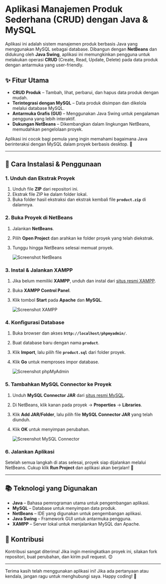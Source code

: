 # Aplikasi Manajemen Produk Sederhana (CRUD) dengan Java & MySQL

Aplikasi ini adalah sistem manajemen produk berbasis Java yang menggunakan MySQL sebagai database. Dibangun dengan **NetBeans** dan didukung oleh **Java Swing**, aplikasi ini memungkinkan pengguna untuk melakukan operasi **CRUD** (Create, Read, Update, Delete) pada data produk dengan antarmuka yang user-friendly.

## ✨ Fitur Utama
- **CRUD Produk** – Tambah, lihat, perbarui, dan hapus data produk dengan mudah.
- **Terintegrasi dengan MySQL** – Data produk disimpan dan dikelola melalui database MySQL.
- **Antarmuka Grafis (GUI)** – Menggunakan Java Swing untuk pengalaman pengguna yang lebih interaktif.
- **Dukungan NetBeans** – Dikembangkan dalam lingkungan NetBeans, memudahkan pengelolaan proyek.

Aplikasi ini cocok bagi pemula yang ingin memahami bagaimana Java berinteraksi dengan MySQL dalam proyek berbasis desktop. 🚀

---

## 📌 Cara Instalasi & Penggunaan

### **1. Unduh dan Ekstrak Proyek**
1. Unduh file **ZIP** dari repositori ini.
2. Ekstrak file ZIP ke dalam folder lokal.
3. Buka folder hasil ekstraksi dan ekstrak kembali file **`product.zip`** di dalamnya.

### **2. Buka Proyek di NetBeans**
1. Jalankan **NetBeans**.
2. Pilih **Open Project** dan arahkan ke folder proyek yang telah diekstrak.
3. Tunggu hingga NetBeans selesai memuat proyek.

   ![Screenshot NetBeans](https://github.com/user-attachments/assets/a52388d0-d1cb-4469-86f8-dffc98a039fb)

### **3. Instal & Jalankan XAMPP**
1. Jika belum memiliki **XAMPP**, unduh dan instal dari [situs resmi XAMPP](https://www.apachefriends.org/download.html).
2. Buka **XAMPP Control Panel**.
3. Klik tombol **Start** pada **Apache** dan **MySQL**.

   ![Screenshot XAMPP](https://github.com/user-attachments/assets/2cecc0ca-d783-488a-aac9-992bfc77150b)

### **4. Konfigurasi Database**
1. Buka browser dan akses **`http://localhost/phpmyadmin/`**.
2. Buat database baru dengan nama **`product`**.
3. Klik **Import**, lalu pilih file **`product.sql`** dari folder proyek.
4. Klik **Go** untuk memproses impor database.

   ![Screenshot phpMyAdmin](https://github.com/user-attachments/assets/a4c5cf2b-dff6-477a-9470-061b3a4a85e8)

### **5. Tambahkan MySQL Connector ke Proyek**
1. Unduh **MySQL Connector JAR** dari [situs resmi MySQL](https://downloads.mysql.com/archives/c-j/).
2. Di NetBeans, klik kanan pada proyek → **Properties** → **Libraries**.
3. Klik **Add JAR/Folder**, lalu pilih file **MySQL Connector JAR** yang telah diunduh.
4. Klik **OK** untuk menyimpan perubahan.

   ![Screenshot MySQL Connector](https://github.com/user-attachments/assets/f9a9b704-aec2-4e89-b33d-29a0b8775b9c)

### **6. Jalankan Aplikasi**
Setelah semua langkah di atas selesai, proyek siap dijalankan melalui NetBeans. Cukup klik **Run Project** dan aplikasi akan berjalan! 🚀

---

## 📚 Teknologi yang Digunakan
- **Java** – Bahasa pemrograman utama untuk pengembangan aplikasi.
- **MySQL** – Database untuk menyimpan data produk.
- **NetBeans** – IDE yang digunakan untuk pengembangan aplikasi.
- **Java Swing** – Framework GUI untuk antarmuka pengguna.
- **XAMPP** – Server lokal untuk menjalankan MySQL dan Apache.

## 🤝 Kontribusi
Kontribusi sangat diterima! Jika ingin meningkatkan proyek ini, silakan fork repositori, buat perubahan, dan kirim pull request. 😊

---

Terima kasih telah menggunakan aplikasi ini! Jika ada pertanyaan atau kendala, jangan ragu untuk menghubungi saya. Happy coding! 🎉

